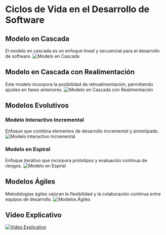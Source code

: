 # Ciclos de Vida en el Desarrollo de Software

## Modelo en Cascada

El modelo en cascada es un enfoque lineal y secuencial para el desarrollo de software.
![Modelo en Cascada](https://cdnb.ganttpro.com/uploads/2021/10/waterfall-metodologia-cascada-ejemplo.png)

## Modelo en Cascada con Realimentación

Este modelo incorpora la posibilidad de retroalimentación, permitiendo ajustes en fases anteriores.
![Modelo en Cascada con Realimentación](https://crehana-blog.imgix.net/media/filer_public/00/ca/00ca80f8-9af9-4886-8f41-e8bdeb8f26d6/modelo-en-cascada-como-funciona.jpg?auto=format&q=50)

## Modelos Evolutivos

### Modelo Interactivo Incremental

Enfoque que combina elementos de desarrollo incremental y prototipado.
![Modelo Interactivo Incremental](https://i.ytimg.com/vi/_qUlL01th2s/maxresdefault.jpg)

### Modelo en Espiral

Enfoque iterativo que incorpora prototipos y evaluación continua de riesgos.
![Modelo en Espiral](https://upload.wikimedia.org/wikipedia/commons/thumb/3/39/ModeloEspiral.svg/359px-ModeloEspiral.svg.png)

## Modelos Ágiles

Metodologías ágiles valoran la flexibilidad y la colaboración continua entre equipos de desarrollo.
![Modelos Ágiles](https://www.cognodata.com/wp-content/uploads/2019/04/Screenshot-2019-07-18-at-13.37.37-min.png)

## Video Explicativo

[![Video Explicativo](https://i.ytimg.com/vi/QHOu7CEJR88/hqdefault.jpg)](https://youtu.be/QHOu7CEJR88?si=PQ5hVhTmUElUHjyr)
